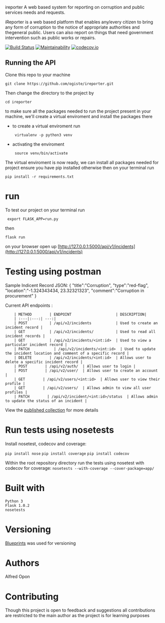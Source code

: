 ireporter
A web based system for reporting on corruption and public services needs and requests.

iReporter is a web based platform that enables any/every citizen to bring any form of corruption to the notice of appropriate authorities and thegeneral public. Users can also report on things that need government intervention such as public works or repairs.

[![Build Status](https://travis-ci.org/ogiste/ireporter.svg?branch=develop)](https://travis-ci.org/ogiste/ireporter) [![Maintainability](https://api.codeclimate.com/v1/badges/a99a88d28ad37a79dbf6/maintainability)](https://codeclimate.com/github/ogiste/ireporter) [![codecov.io](https://codecov.io/github/ogiste/ireporter/coverage.svg?branch=develop)](https://codecov.io/github/ogiste/ireporter?branch=develop)

## Running the API  ##
Clone this repo to your machine

 ``` git clone https://github.com/ogiste/ireporter.git ```

Then change the directory to the project by

``` cd ireporter ```

to make sure all the packages needed to run the project present in your machine,
we'll create a virtual enviroment and install the packages there

* to create a virtual enviroment run


    ``` virtualenv -p python3 venv```
* activating the enviroment

    ``` source venv/bin/activate```

The virtual enviroment is now ready, we can install all packages needed for project
ensure you have pip installed otherwise
then on your terminal run

``` pip install -r requirements.txt ```

# run
To test our project on your terminal run

``` export FLASK_APP=run.py```

then

``` flask run ```

on your browser open up [http://127.0.0.1:5000/api/v1/incidents](http://127.0.0.1:5000/api/v1/incidents)

# Testing using postman

Sample Indicent Record JSON:
  {
            "title":"Corruption",
            "type":"red-flag",
            "location":"-1.324343434, 23.32321323",
            "comment":"Corruption in procurement"
  }

Current API endpoints :


        | METHOD        | ENDPOINT                    | DESCRIPTION|
        | :---|:---:| ---:|
        | POST          | /api/v2/incidents           | Used to create an incident record |
        | GET           | /api/v2/incidents/          | Used to read all incident records |
        | GET           | /api/v2/incidents/<int:id>  | Used to view a particular incident record |
        | PATCH           | /api/v2/incidents/<int:id>  | Used to update the incident location and comment of a specific record |
        | DELETE        | /api/v2/incidents/<int:id>  | Allows user to delete a specific incident record |
        | POST        | /api/v2/auth/  | Allows user to login |
        | POST        | /api/v2/user/  | Allows user to create an account |
        | GET        | /api/v2/users/<int:id>  | Allows user to view their profile |
        | GET        | /api/v2/users/  | Allows admin to view all user profiles |
        | PATCH        | /api/v2/incident/<int:id>/status  | Allows admin to update the status of an incident |
        

View the [published collection](https://documenter.getpostman.com/view/764347/RzffJ9Y8
) for more details

# Run tests using nosetests

Install nosetest, codecov and coverage:

 ```pip install nose```
 ```pip install coverage```
 ```pip install codecov```

Within the root repository directory run the tests using nosetest with codecov for coverage:
 ```nosetests --with-coverage --cover-package=app/```

 # **Built with**
```
Python 3
Flask 1.0.2
nosetests
```
# **Versioning**

[Blueprints](https://sanic.readthedocs.io/en/latest/sanic/blueprints.html) was used for versioning

# **Authors**

Alfred Opon

# **Contributing**

Though this project is open to feedback and suggestions all contributions are restricted to the main author as the project is for learning purposes
